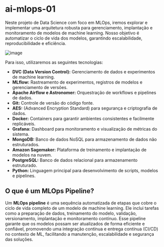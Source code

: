 # ai-mlops-01

Neste projeto de Data Science com foco em MLOps, iremos explorar e implementar uma arquitetura robusta para gerenciamento, implantação e monitoramento de modelos de machine learning. Nosso objetivo é automatizar o ciclo de vida dos modelos, garantindo escalabilidade, reproducibilidade e eficiência.

![image](https://github.com/user-attachments/assets/33ac3551-732f-4c93-8feb-29c2c6b8ada1)

Para isso, utilizaremos as seguintes tecnologias:
- **DVC (Data Version Control):** Gerenciamento de dados e experimentos de machine learning.
- **MLflow:** Rastreamento de experimentos, registros de modelos e gerenciamento de versões.
- **Apache Airflow e Astronomer:** Orquestração de workflows e pipelines de dados.
- **Git:** Controle de versão do código fonte.
- **AES:** (Advanced Encryption Standard) para segurança e criptografia de dados.
- **Docker:** Containers para garantir ambientes consistentes e facilmente replicáveis.
- **Grafana:** Dashboard para monitoramento e visualização de métricas do sistema.
- **MongoDB:** Banco de dados NoSQL para armazenamento de dados não estruturados.
- **Amazon Sagemaker:** Plataforma de treinamento e implantação de modelos na nuvem.
- **PostgreSQL:** Banco de dados relacional para armazenamento estruturado.
- **Python:** Linguagem principal para desenvolvimento de scripts, modelos e pipelines.

## O que é um MLOps Pipeline?

Um **MLOps pipeline** é uma sequência automatizada de etapas que cobre o ciclo de vida completo de um modelo de machine learning. Ele inclui tarefas como a preparação de dados, treinamento do modelo, validação, versionamento, implantação e monitoramento contínuo. Esse pipeline garante que os modelos possam ser atualizados de forma eficiente e confiável, promovendo uma integração contínua e entrega contínua (CI/CD) no contexto de ML, facilitando a manutenção, escalabilidade e segurança das soluções.

